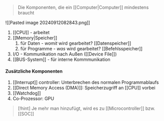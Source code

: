 > Die Komponenten, die ein [[Computer|Computer]] mindestens braucht


![[Pasted image 20240912082843.png]]


1. [[CPU]] - arbeitet
2. [[Memory|Speicher]]
	1. für Daten - _womit_ wird gearbeitet? [[Datenspeicher]]
	2. für Programme - _was_ wird gearbeitet? [[Befehlsspeicher]]
3. I/O - Kommunikation nach Außen ([[Device File]])
4. [[BUS-System]] - für interne Kommmunikation

#### Zusätzliche Komponenten
1. [[Interrupt]] controller: Unterbrechen des normalen Programmablaufs
2. [[Direct Memory Access (DMA)]]: Speicherzugriff an [[CPU]] vorbei
3. [[Watchdog]]
4. Co-Prozessor: GPU

> [!hint] Je mehr man hinzufügt, wird es zu [[Microcontroller]] bzw. [[SOC]]